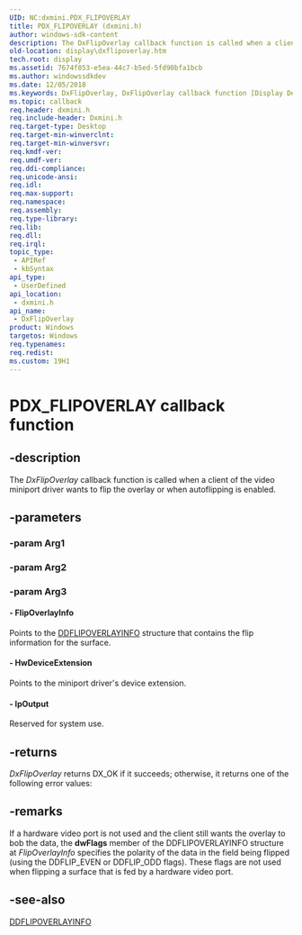 ```yaml
---
UID: NC:dxmini.PDX_FLIPOVERLAY
title: PDX_FLIPOVERLAY (dxmini.h)
author: windows-sdk-content
description: The DxFlipOverlay callback function is called when a client of the video miniport driver wants to flip the overlay or when autoflipping is enabled.
old-location: display\dxflipoverlay.htm
tech.root: display
ms.assetid: 7674f853-e5ea-44c7-b5ed-5fd90bfa1bcb
ms.author: windowssdkdev
ms.date: 12/05/2018
ms.keywords: DxFlipOverlay, DxFlipOverlay callback function [Display Devices], PDX_FLIPOVERLAY, PDX_FLIPOVERLAY callback, VideoMiniPort_DxApiFunctions_67a8d728-6197-4111-9115-597ff4311331.xml, display.dxflipoverlay, dxmini/DxFlipOverlay
ms.topic: callback
req.header: dxmini.h
req.include-header: Dxmini.h
req.target-type: Desktop
req.target-min-winverclnt: 
req.target-min-winversvr: 
req.kmdf-ver: 
req.umdf-ver: 
req.ddi-compliance: 
req.unicode-ansi: 
req.idl: 
req.max-support: 
req.namespace: 
req.assembly: 
req.type-library: 
req.lib: 
req.dll: 
req.irql: 
topic_type:
 - APIRef
 - kbSyntax
api_type:
 - UserDefined
api_location:
 - dxmini.h
api_name:
 - DxFlipOverlay
product: Windows
targetos: Windows
req.typenames: 
req.redist: 
ms.custom: 19H1
---
```


# PDX_FLIPOVERLAY callback function


## -description


The<i> DxFlipOverlay</i> callback function is called when a client of the video miniport driver wants to flip the overlay or when autoflipping is enabled. 


## -parameters




### -param Arg1


### -param Arg2


### -param Arg3








#### - FlipOverlayInfo

Points to the <a href="https://msdn.microsoft.com/04e4baba-4b6c-4f0a-8197-1fb2d83f53d6">DDFLIPOVERLAYINFO</a> structure that contains the flip information for the surface.


#### - HwDeviceExtension

Points to the miniport driver's device extension.


#### - lpOutput

Reserved for system use.


## -returns



<i>DxFlipOverlay</i> returns DX_OK if it succeeds; otherwise, it returns one of the following error values:




## -remarks



If a hardware video port is not used and the client still wants the overlay to bob the data, the <b>dwFlags</b> member of the DDFLIPOVERLAYINFO structure at <i>FlipOverlayInfo</i> specifies the polarity of the data in the field being flipped (using the DDFLIP_EVEN or DDFLIP_ODD flags). These flags are not used when flipping a surface that is fed by a hardware video port. 




## -see-also




<a href="https://msdn.microsoft.com/04e4baba-4b6c-4f0a-8197-1fb2d83f53d6">DDFLIPOVERLAYINFO</a>
 

 

